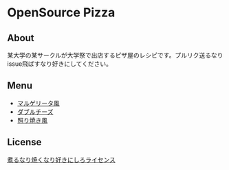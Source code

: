 # OpenSource Pizza

## About
某大学の某サークルが大学祭で出店するピザ屋のレシピです。プルリク送るなりissue飛ばすなり好きにしてください。

## Menu
* [マルゲリータ風](https://github.com/nicofun/open-source-pizza/blob/master/menu/margherita.md)
* [ダブルチーズ](https://github.com/nicofun/open-source-pizza/blob/master/menu/doubleCheese.md)
* [照り焼き風](https://github.com/nicofun/open-source-pizza/blob/master/menu/teriyaki.md)

<!--
### 隠しメニュー
* 超チーズpizza
* 激ヤバpizza

## 隠しコマンド
* 実演
-->

## License
[煮るなり焼くなり好きにしろライセンス](http://www.kmonos.net/nysl/)
